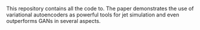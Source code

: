 This repository contains all the code to. The paper demonstrates the use of variational autoencoders as powerful tools for jet simulation and even outperforms GANs in several aspects. 


